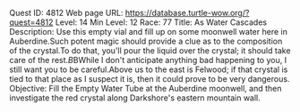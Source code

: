 Quest ID: 4812
Web page URL: https://database.turtle-wow.org/?quest=4812
Level: 14
Min Level: 12
Race: 77
Title: As Water Cascades
Description: Use this empty vial and fill up on some moonwell water here in Auberdine.Such potent magic should provide a clue as to the composition of the crystal.To do that, you'll pour the liquid over the crystal; it should take care of the rest.$B$BWhile I don't anticipate anything bad happening to you, I still want you to be careful.Above us to the east is Felwood; if that crystal is tied to that place as I suspect it is, then it could prove to be very dangerous.
Objective: Fill the Empty Water Tube at the Auberdine moonwell, and then investigate the red crystal along Darkshore's eastern mountain wall.
